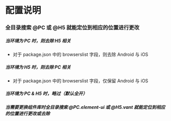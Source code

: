 # 配置说明

### 全目录搜索 @PC 或 @H5 就能定位到相应的位置进行更改

##### 当环境为 PC 时，则去除 H5 相关

- 对于 package.json 中的 browserslist 字段，则去除 Android 与 iOS

##### 当环境为 H5 时，则去除 PC 相关

- 对于 package.json 中的 browserslist 字段，仅保留 Android 与 iOS

##### 当环境为 PC & H5 时，略过（默认全开）

##### 当需要更换组件库时全目录搜索 @PC.element-ui 或 @H5.vant 就能定位到相应的位置进行更改或去除
